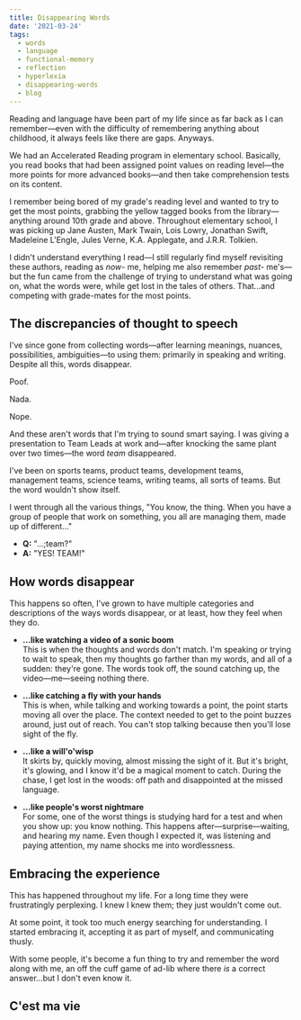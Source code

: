 ```yaml
---
title: Disappearing Words
date: '2021-03-24'
tags:
  - words
  - language
  - functional-memory
  - reflection
  - hyperlexia
  - disappearing-words
  - blog
---
```

Reading and language have been part of my life since as far back as I can remember—even with the difficulty of remembering anything about childhood, it always feels like there are gaps. Anyways.

We had an Accelerated Reading program in elementary school. Basically, you read books that had been assigned point values on reading level—the more points for more advanced books—and then take comprehension tests on its content.

I remember being bored of my grade's reading level and wanted to try to get the most points, grabbing the yellow tagged books from the library—anything around 10th grade and above. Throughout elementary school, I  was picking up Jane Austen, Mark Twain, Lois Lowry, Jonathan Swift, Madeleine L'Engle, Jules Verne, K.A. Applegate, and J.R.R. Tolkien.

I didn't understand everything I read—I still regularly find myself revisiting these authors, reading as _now-_ me, helping me also remember _past-_ me's—but the fun came from the challenge of trying to understand what was going on, what the words were, while get lost in the tales of others. That...and competing with grade-mates for the most points.

## The discrepancies of thought to  speech

I've since gone from collecting words—after learning meanings, nuances, possibilities, ambiguities—to using them: primarily in speaking and writing.
Despite all this, words disappear.

Poof.

Nada.

Nope.

And these aren't words that I'm trying to sound smart saying. I was giving a presentation to Team Leads at work and—after knocking the same plant over two times—the word _team_ disappeared.

I've been on sports teams, product teams, development teams, management teams, science teams, writing teams, all sorts  of teams. But the word wouldn't show itself.

I went through all the various things, "You know, the thing. When you have a group of people that work on something, you all are managing them, made up of different..."

- **Q:** "...;team?"
- **A:** "YES! TEAM!"

## How words disappear

This happens so often, I've grown to have multiple categories and descriptions of the ways words disappear, or at least, how they feel when they do.

- **...like watching a video of a sonic boom**  
This is when the thoughts and words don't match. I'm speaking or trying to wait to speak, then my thoughts go farther than my words, and all of a sudden: they're gone. The words took off, the sound catching up, the video—me—seeing nothing there.

- **...like catching a fly with your hands**  
This is when, while talking and working towards a point, the point starts moving all over the place. The context needed to get to the point buzzes around, just out of reach. You can't stop talking because then you'll lose sight of the fly.

- **...like a will'o'wisp**  
It skirts by, quickly moving, almost missing the sight of it. But it's bright, it's glowing, and I know it'd be a magical moment to catch. During the chase, I get lost in the woods: off path and disappointed at the missed language.

- **...like people's worst nightmare**  
For some, one of the worst things is studying hard for a test and when you show up: you know nothing. This happens after—surprise—waiting, and hearing my name. Even though I expected it, was listening and paying attention, my name shocks me into wordlessness.

## Embracing the experience

This has happened throughout my life. For a long time they were frustratingly perplexing. I knew I knew them; they just wouldn't come out.

At some point, it took too much energy searching for understanding. I started embracing it, accepting it as part of myself, and communicating thusly.

With some people, it's become a fun thing to try and remember the word along with me, an off the cuff game of ad-lib where there _is_ a correct answer...but I don't even know it.

## C'est ma vie

